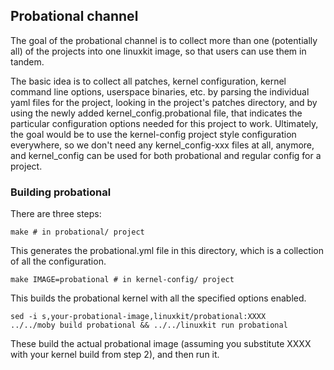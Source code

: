 ## Probational channel

The goal of the probational channel is to collect more than one (potentially
all) of the projects into one linuxkit image, so that users can use them in
tandem.

The basic idea is to collect all patches, kernel configuration, kernel command
line options, userspace binaries, etc. by parsing the individual yaml files for
the project, looking in the project's patches directory, and by using the newly
added kernel_config.probational file, that indicates the particular
configuration options needed for this project to work. Ultimately, the goal
would be to use the kernel-config project style configuration everywhere, so we
don't need any kernel_config-xxx files at all, anymore, and kernel_config can
be used for both probational and regular config for a project.

### Building probational

There are three steps:

    make # in probational/ project

This generates the probational.yml file in this directory, which is a
collection of all the configuration.

    make IMAGE=probational # in kernel-config/ project

This builds the probational kernel with all the specified options enabled.

    sed -i s,your-probational-image,linuxkit/probational:XXXX
    ../../moby build probational && ../../linuxkit run probational

These build the actual probational image (assuming you substitute XXXX with
your kernel build from step 2), and then run it.
